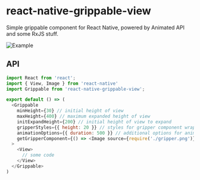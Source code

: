 # react-native-grippable-view

Simple grippable component for React Native, powered by Animated API and some RxJS stuff.
     
![Example](https://cloud.githubusercontent.com/assets/11330076/24389438/b73b3cd8-13ab-11e7-98e0-9b519c86c1ae.gif)

## API
```javascript
import React from 'react';
import { View, Image } from 'react-native'
import Grippable from 'react-native-grippable-view';

export default () => (
  <Grippable
    minHeight={30} // initial height of view
    maxHeight={400} // maximum expanded height of view
    initExpandHeight={200} // initial height of view to expand
    gripperStyles={{ height: 20 }} // styles for gripper component wrapper
    animationOptions={{ duration: 500 }} // additional options for animation
    getGripperComponent={() => <Image source={require('./gripper.png')} />} // the gripper component getter
  >
    <View>
      // some code
    </View>
  </Grippable>
)
```
